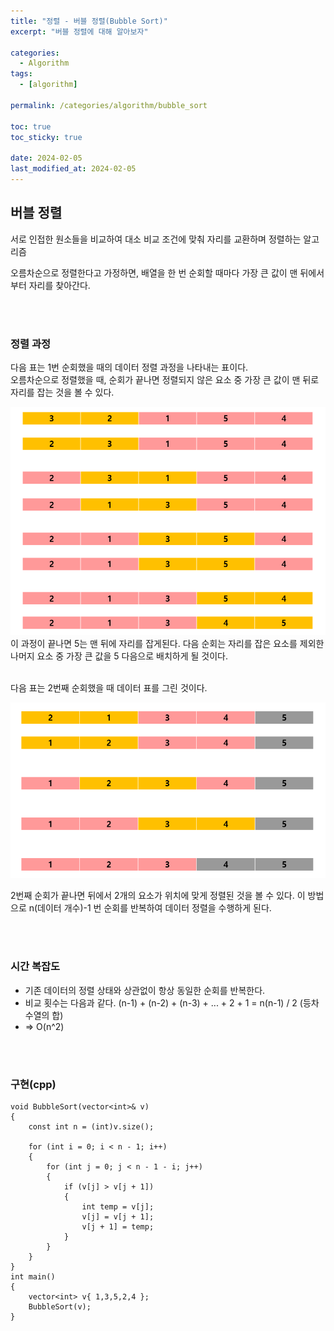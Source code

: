 ```yaml
---
title: "정렬 - 버블 정렬(Bubble Sort)"
excerpt: "버블 정렬에 대해 알아보자"

categories:
  - Algorithm
tags:
  - [algorithm]

permalink: /categories/algorithm/bubble_sort

toc: true
toc_sticky: true

date: 2024-02-05
last_modified_at: 2024-02-05
---
```

## 버블 정렬
서로 인접한 원소들을 비교하여 대소 비교 조건에 맞춰 자리를 교환하며 정렬하는 알고리즘<br>

오름차순으로 정렬한다고 가정하면, 배열을 한 번 순회할 때마다 가장 큰 값이 맨 뒤에서부터 자리를 찾아간다.

<br><br>


### 정렬 과정

다음 표는 1번 순회했을 때의 데이터 정렬 과정을 나타내는 표이다.<br> 오름차순으로 정렬했을 때, 순회가 끝나면 정렬되지 않은 요소 중 가장 큰 값이 맨 뒤로 자리를 잡는 것을 볼 수 있다.

![버블 정렬 과정](/assets\images\posts_img\algorithm\bubble.png)<br>
이 과정이 끝나면 5는 맨 뒤에 자리를 잡게된다. 다음 순회는 자리를 잡은 요소를 제외한 나머지 요소 중 가장 큰 값을 5 다음으로 배치하게 될 것이다.<br><br>


다음 표는 2번째 순회했을 때 데이터 표를 그린 것이다.

![버블 정렬 과정](/assets\images\posts_img\algorithm\bubble2.png)<br>

2번째 순회가 끝나면 뒤에서 2개의 요소가 위치에 맞게 정렬된 것을 볼 수 있다. 이 방법으로 n(데이터 개수)-1 번 순회를 반복하여 데이터 정렬을 수행하게 된다.


<br><br>

### 시간 복잡도
* 기존 데이터의 정렬 상태와 상관없이 항상 동일한 순회를 반복한다. 
* 비교 횟수는 다음과 같다. (n-1) + (n-2) + (n-3) + ... + 2 + 1  = n(n-1) / 2 (등차 수열의 합)
* => O(n^2)

<br><br>

### 구현(cpp)

```
void BubbleSort(vector<int>& v)
{
	const int n = (int)v.size();

	for (int i = 0; i < n - 1; i++)
	{
		for (int j = 0; j < n - 1 - i; j++)
		{
			if (v[j] > v[j + 1])
			{
				int temp = v[j];
				v[j] = v[j + 1];
				v[j + 1] = temp;
			}
		}
	}
}
int main()
{
	vector<int> v{ 1,3,5,2,4 };
	BubbleSort(v);
}
```

